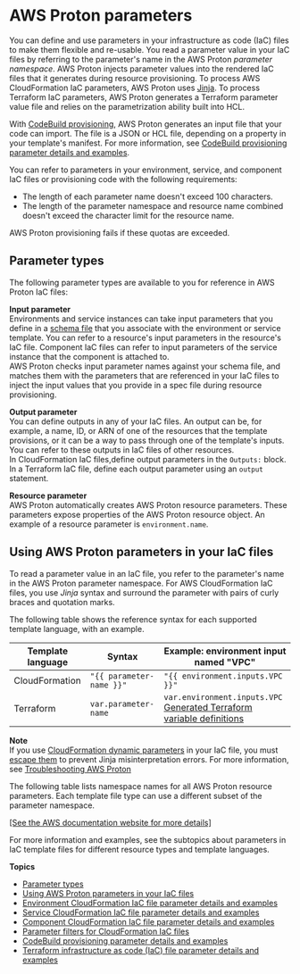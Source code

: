 # AWS Proton parameters<a name="parameters"></a>

You can define and use parameters in your infrastructure as code \(IaC\) files to make them flexible and re\-usable\. You read a parameter value in your IaC files by referring to the parameter's name in the AWS Proton *parameter namespace*\. AWS Proton injects parameter values into the rendered IaC files that it generates during resource provisioning\. To process AWS CloudFormation IaC parameters, AWS Proton uses [Jinja](https://jinja.palletsprojects.com/en/2.11.x/)\. To process Terraform IaC parameters, AWS Proton generates a Terraform parameter value file and relies on the parametrization ability built into HCL\.

With [CodeBuild provisioning](ag-works-prov-methods.md#ag-works-prov-methods-codebuild), AWS Proton generates an input file that your code can import\. The file is a JSON or HCL file, depending on a property in your template's manifest\. For more information, see [CodeBuild provisioning parameter details and examples](parameters-codebuild.md)\.

You can refer to parameters in your environment, service, and component IaC files or provisioning code with the following requirements:
+ The length of each parameter name doesn't exceed 100 characters\.
+ The length of the parameter namespace and resource name combined doesn't exceed the character limit for the resource name\.

AWS Proton provisioning fails if these quotas are exceeded\.

## Parameter types<a name="param-name-types"></a>

The following parameter types are available to you for reference in AWS Proton IaC files:

**Input parameter**  
Environments and service instances can take input parameters that you define in a [schema file](ag-schema.md) that you associate with the environment or service template\. You can refer to a resource's input parameters in the resource's IaC file\. Component IaC files can refer to input parameters of the service instance that the component is attached to\.  
AWS Proton checks input parameter names against your schema file, and matches them with the parameters that are referenced in your IaC files to inject the input values that you provide in a spec file during resource provisioning\.

**Output parameter**  
You can define outputs in any of your IaC files\. An output can be, for example, a name, ID, or ARN of one of the resources that the template provisions, or it can be a way to pass through one of the template's inputs\. You can refer to these outputs in IaC files of other resources\.  
In CloudFormation IaC files,define output parameters in the `Outputs:` block\. In a Terraform IaC file, define each output parameter using an `output` statement\.

**Resource parameter**  
AWS Proton automatically creates AWS Proton resource parameters\. These parameters expose properties of the AWS Proton resource object\. An example of a resource parameter is `environment.name`\.

## Using AWS Proton parameters in your IaC files<a name="param-name-spaces"></a>

To read a parameter value in an IaC file, you refer to the parameter's name in the AWS Proton parameter namespace\. For AWS CloudFormation IaC files, you use *Jinja* syntax and surround the parameter with pairs of curly braces and quotation marks\.

The following table shows the reference syntax for each supported template language, with an example\.


| Template language | Syntax | Example: environment input named "VPC" | 
| --- | --- | --- | 
|  CloudFormation  |  `"{{ parameter-name }}"`  |  `"{{ environment.inputs.VPC }}"`  | 
|  Terraform  |  `var.parameter-name`  |  `var.environment.inputs.VPC` [Generated Terraform variable definitions](ag-infrastructure-tmp-files-terraform.md#compiled-tform)  | 

**Note**  
If you use [CloudFormation dynamic parameters](https://docs.aws.amazon.com/AWSCloudFormation/latest/UserGuide/dynamic-references.html) in your IaC file, you must [escape them](https://jinja.palletsprojects.com/en/2.11.x/templates/#escaping) to prevent Jinja misinterpretation errors\. For more information, see [Troubleshooting AWS Proton](ag-troubleshooting.md)

The following table lists namespace names for all AWS Proton resource parameters\. Each template file type can use a different subset of the parameter namespace\.

[\[See the AWS documentation website for more details\]](http://docs.aws.amazon.com/proton/latest/userguide/parameters.html)

For more information and examples, see the subtopics about parameters in IaC template files for different resource types and template languages\.

**Topics**
+ [Parameter types](#param-name-types)
+ [Using AWS Proton parameters in your IaC files](#param-name-spaces)
+ [Environment CloudFormation IaC file parameter details and examples](env-parameters.md)
+ [Service CloudFormation IaC file parameter details and examples](svc-parameters.md)
+ [Component CloudFormation IaC file parameter details and examples](comp-parameters.md)
+ [Parameter filters for CloudFormation IaC files](parameter-filters.md)
+ [CodeBuild provisioning parameter details and examples](parameters-codebuild.md)
+ [Terraform infrastructure as code \(IaC\) file parameter details and examples](env-parameters-tform.md)